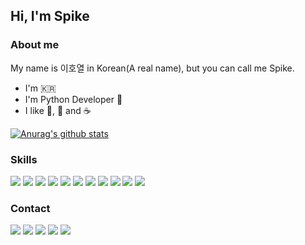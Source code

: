 ## Hi, I'm Spike

### About me

My name is 이호열 in Korean(A real name), but you can call me Spike.

- I'm 🇰🇷
- I'm Python Developer 🐍
- I like 🍺, 🚬 and ☕️

[![Anurag's github stats](https://github-readme-stats.vercel.app/api?username=hard-coders&count_private=true&show_icons=true&theme=nord)](https://github.com/anuraghazra/github-readme-stats)

### Skills

<img src="https://img.shields.io/badge/Docker-%232496ED.svg?&style=for-the-badge&logo=docker&logoColor=white" />
<img src="https://img.shields.io/badge/Kubernetes-%23326CE5.svg?&style=for-the-badge&logo=kubernetes&logoColor=white" />
<img src="https://img.shields.io/badge/html5%20-%23E34F26.svg?&style=for-the-badge&logo=html5&logoColor=white" />
<img src="https://img.shields.io/badge/javascript-%23F7DF1E.svg?&style=for-the-badge&logo=javascript&logoColor=black" />
<img src="https://img.shields.io/badge/FastAPI-%23009688.svg?&style=for-the-badge&logo=fastapi&logoColor=white" />
<img src="https://img.shields.io/badge/django%20-%23092E20.svg?&style=for-the-badge&logo=django&logoColor=white" />
<img src="https://img.shields.io/badge/flask%20-%23000.svg?&style=for-the-badge&logo=flask&logoColor=white" />
<img src="https://img.shields.io/badge/mysql-%2300f.svg?&style=for-the-badge&logo=mysql&logoColor=white" />
<img src="https://img.shields.io/badge/postgres-%23316192.svg?&style=for-the-badge&logo=postgresql&logoColor=white" />
<img src="https://img.shields.io/badge/MongoDB-%234ea94b.svg?&style=for-the-badge&logo=mongodb&logoColor=white" />
<img src="https://img.shields.io/badge/Amazon%20AWS-%23232F3E?logo=amazon-aws&logoColor=white&style=for-the-badge" />

### Contact
<a href="mailto:rurouni24@gmail.com"><img src="https://img.shields.io/badge/gmail-D14836?&style=for-the-badge&logo=gmail&logoColor=white" /></a>
<a href="https://www.linkedin.com/in/%ED%98%B8%EC%97%B4-%EC%9D%B4-23b6b812b/"><img src="https://img.shields.io/badge/linkedin-%230077B5.svg?&style=for-the-badge&logo=linkedin&logoColor=white" /></a>
<a href="https://github.com/hard-coders"><img src="https://img.shields.io/badge/github-%23100000.svg?&style=for-the-badge&logo=github&logoColor=white" /></a>
<img src="https://img.shields.io/badge/Steam-%23000000.svg?&style=for-the-badge&logo=steam&logoColor=white" />
<img src="https://img.shields.io/badge/playstation-%23003791.svg?&style=for-the-badge&logo=playstation&logoColor=white" />
